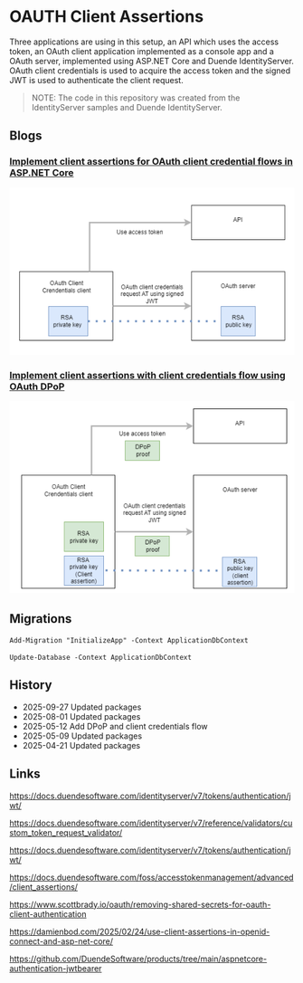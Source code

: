 # OAUTH Client Assertions

Three applications are using in this setup, an API which uses the access token, an OAuth client application implemented as a console app and a OAuth server, implemented using ASP.NET Core and Duende IdentityServer. OAuth client credentials is used to acquire the access token and the signed JWT is used to authenticate the client request.

> NOTE: The code in this repository was created from the IdentityServer samples and Duende IdentityServer.

## Blogs

### [Implement client assertions for OAuth client credential flows in ASP.NET Core](https://damienbod.com/2025/04/21/implement-client-assertions-for-oauth-client-credential-flows-in-asp-net-core/)

![flow](https://github.com/damienbod/OAuthClientAssertions/blob/main/images/OAuthCCSignedJWTAssertion.png)

### [Implement client assertions with client credentials flow using OAuth DPoP](https://damienbod.com/2025/05/12/implement-client-assertions-with-client-credentials-flow-using-oauth-dpop/)

![flow](https://github.com/damienbod/OAuthClientAssertions/blob/main/images/OAuthCCSignedJWTAssertionDPoP.png)


## Migrations

```
Add-Migration "InitializeApp" -Context ApplicationDbContext
```

```
Update-Database -Context ApplicationDbContext
```

## History

- 2025-09-27 Updated packages
- 2025-08-01 Updated packages
- 2025-05-12 Add DPoP and client credentials flow
- 2025-05-09 Updated packages
- 2025-04-21 Updated packages

## Links

https://docs.duendesoftware.com/identityserver/v7/tokens/authentication/jwt/

https://docs.duendesoftware.com/identityserver/v7/reference/validators/custom_token_request_validator/

https://docs.duendesoftware.com/identityserver/v7/tokens/authentication/jwt/

https://docs.duendesoftware.com/foss/accesstokenmanagement/advanced/client_assertions/

https://www.scottbrady.io/oauth/removing-shared-secrets-for-oauth-client-authentication

https://damienbod.com/2025/02/24/use-client-assertions-in-openid-connect-and-asp-net-core/

https://github.com/DuendeSoftware/products/tree/main/aspnetcore-authentication-jwtbearer
